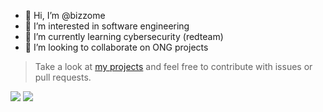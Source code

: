 - 👋 Hi, I’m @bizzome
- 👀 I’m interested in software engineering
- 🌱 I’m currently learning cybersecurity (redteam)
- 💞️ I’m looking to collaborate on ONG projects


> Take a look at [my projects](https://github.com/bizzome?tab=repositories) and feel free to contribute with issues or pull requests.

<picture>
  <source
    srcset="https://github-readme-stats.vercel.app/api?username=bizzome&show_icons=true&theme=dark&rank_icon=github"
    media="(prefers-color-scheme: dark)"
  />
  <source
    srcset="https://github-readme-stats.vercel.app/api?username=bizzome&show_icons=true&rank_icon=github"
    media="(prefers-color-scheme: light), (prefers-color-scheme: no-preference)"
  />
  <img src="https://github-readme-stats.vercel.app/api?username=bizzome&rank_icon=github" />
</picture>

<picture>
  <source
    srcset="https://github-readme-stats.vercel.app/api/top-langs/?username=bizzome&layout=compact&theme=dark&hide=jupyter%20notebook"
    media="(prefers-color-scheme: dark)"
    />
  <source
    srcset="https://github-readme-stats.vercel.app/api/top-langs/?username=bizzome&layout=compact&hide=jupyter%20notebook"
    media="(prefers-color-scheme: light), (prefers-color-scheme: no-preference)"
  />
  <img src="https://github-readme-stats.vercel.app/api/top-langs/?username=bizzome&layout=compact&hide=jupyter-notebook"/>
</picture>
